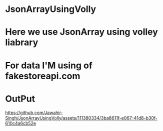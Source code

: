 # JsonArrayUsingVolly
# Here we use JsonArray using volley liabrary
# For data I'M using of fakestoreapi.com
# OutPut 
 https://github.com/Jawahir-Singh/JsonArrayUsingVolly/assets/111380334/3ba8611f-e067-41d8-b30f-610c4a6cb52e

